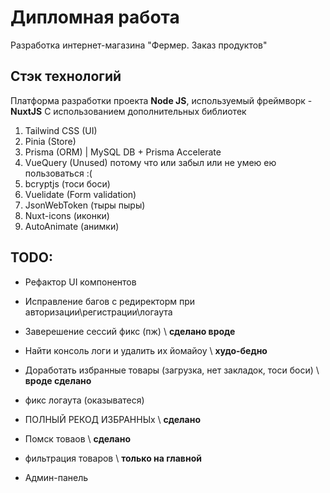 # Дипломная работа

Разработка интернет-магазина "Фермер. Заказ продуктов"

## Стэк технологий

Платформа разработки проекта **Node JS**, используемый фреймворк - **NuxtJS**
С использованием дополнительных библиотек

1. Tailwind CSS (UI)
2. Pinia (Store)
3. Prisma (ORM) | MySQL DB + Prisma Accelerate
4. VueQuery (Unused) потому что или забыл или не умею ею пользоваться :(
5. bcryptjs (тоси боси)
6. Vuelidate (Form validation)
7. JsonWebToken (тыры пыры)
8. Nuxt-icons (иконки)
9. AutoAnimate (анимки)

## TODO:

- Рефактор UI компонентов
- Исправление багов с редиректорм при авторизации\регистрации\логаута
- Заверешение сессий фикс (пж) \ **сделано вроде**
- Найти консоль логи и удалить их йомайоу \ **худо-бедно**
- Доработать избранные товары (загрузка, нет закладок, тоси боси) \ **вроде сделано**
- фикс логаута (оказыватеся)
- ПОЛНЫЙ РЕКОД ИЗБРАННЫх \ **сделано**
- Помск товаов \ **сделано**
- фильтрация товаров \ **только на главной**

- Админ-панель
